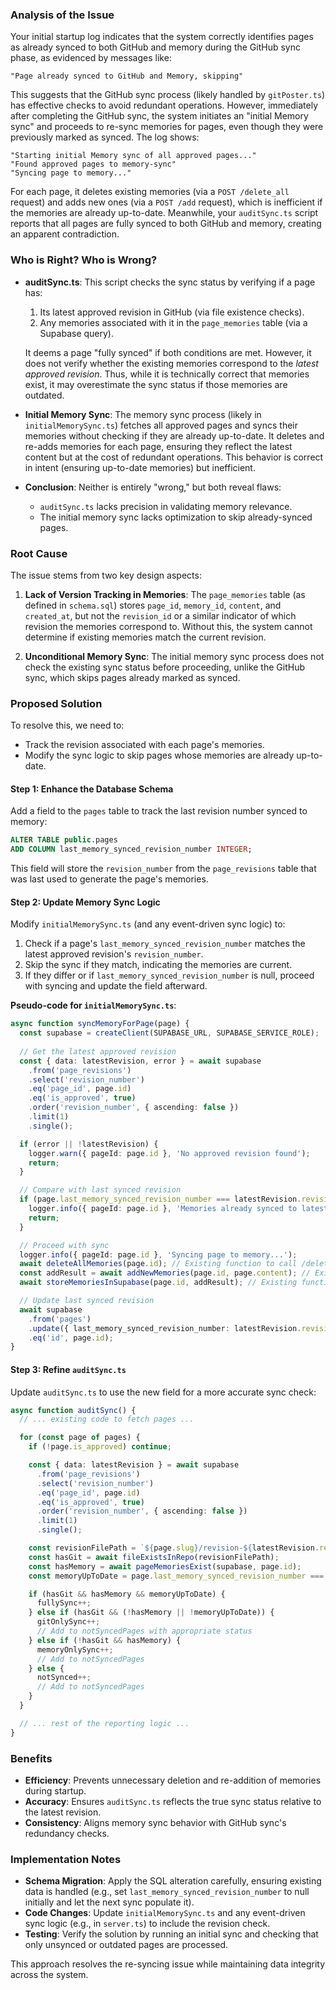 ### Analysis of the Issue

Your initial startup log indicates that the system correctly identifies pages as already synced to both GitHub and memory during the GitHub sync phase, as evidenced by messages like:

```
"Page already synced to GitHub and Memory, skipping"
```

This suggests that the GitHub sync process (likely handled by `gitPoster.ts`) has effective checks to avoid redundant operations. However, immediately after completing the GitHub sync, the system initiates an "initial Memory sync" and proceeds to re-sync memories for pages, even though they were previously marked as synced. The log shows:

```
"Starting initial Memory sync of all approved pages..."
"Found approved pages to memory-sync"
"Syncing page to memory..."
```

For each page, it deletes existing memories (via a `POST /delete_all` request) and adds new ones (via a `POST /add` request), which is inefficient if the memories are already up-to-date. Meanwhile, your `auditSync.ts` script reports that all pages are fully synced to both GitHub and memory, creating an apparent contradiction.

### Who is Right? Who is Wrong?

- **auditSync.ts**: This script checks the sync status by verifying if a page has:
  1. Its latest approved revision in GitHub (via file existence checks).
  2. Any memories associated with it in the `page_memories` table (via a Supabase query).

  It deems a page "fully synced" if both conditions are met. However, it does not verify whether the existing memories correspond to the *latest approved revision*. Thus, while it is technically correct that memories exist, it may overestimate the sync status if those memories are outdated.

- **Initial Memory Sync**: The memory sync process (likely in `initialMemorySync.ts`) fetches all approved pages and syncs their memories without checking if they are already up-to-date. It deletes and re-adds memories for each page, ensuring they reflect the latest content but at the cost of redundant operations. This behavior is correct in intent (ensuring up-to-date memories) but inefficient.

- **Conclusion**: Neither is entirely "wrong," but both reveal flaws:
  - `auditSync.ts` lacks precision in validating memory relevance.
  - The initial memory sync lacks optimization to skip already-synced pages.

### Root Cause

The issue stems from two key design aspects:

1. **Lack of Version Tracking in Memories**: The `page_memories` table (as defined in `schema.sql`) stores `page_id`, `memory_id`, `content`, and `created_at`, but not the `revision_id` or a similar indicator of which revision the memories correspond to. Without this, the system cannot determine if existing memories match the current revision.

2. **Unconditional Memory Sync**: The initial memory sync process does not check the existing sync status before proceeding, unlike the GitHub sync, which skips pages already marked as synced.

### Proposed Solution

To resolve this, we need to:
- Track the revision associated with each page's memories.
- Modify the sync logic to skip pages whose memories are already up-to-date.

#### Step 1: Enhance the Database Schema

Add a field to the `pages` table to track the last revision number synced to memory:

```sql
ALTER TABLE public.pages
ADD COLUMN last_memory_synced_revision_number INTEGER;
```

This field will store the `revision_number` from the `page_revisions` table that was last used to generate the page's memories.

#### Step 2: Update Memory Sync Logic

Modify `initialMemorySync.ts` (and any event-driven sync logic) to:
1. Check if a page's `last_memory_synced_revision_number` matches the latest approved revision's `revision_number`.
2. Skip the sync if they match, indicating the memories are current.
3. If they differ or if `last_memory_synced_revision_number` is null, proceed with syncing and update the field afterward.

**Pseudo-code for `initialMemorySync.ts`**:

```typescript
async function syncMemoryForPage(page) {
  const supabase = createClient(SUPABASE_URL, SUPABASE_SERVICE_ROLE);
  
  // Get the latest approved revision
  const { data: latestRevision, error } = await supabase
    .from('page_revisions')
    .select('revision_number')
    .eq('page_id', page.id)
    .eq('is_approved', true)
    .order('revision_number', { ascending: false })
    .limit(1)
    .single();

  if (error || !latestRevision) {
    logger.warn({ pageId: page.id }, 'No approved revision found');
    return;
  }

  // Compare with last synced revision
  if (page.last_memory_synced_revision_number === latestRevision.revision_number) {
    logger.info({ pageId: page.id }, 'Memories already synced to latest revision, skipping');
    return;
  }

  // Proceed with sync
  logger.info({ pageId: page.id }, 'Syncing page to memory...');
  await deleteAllMemories(page.id); // Existing function to call /delete_all
  const addResult = await addNewMemories(page.id, page.content); // Existing function to call /add
  await storeMemoriesInSupabase(page.id, addResult); // Existing function to update page_memories

  // Update last synced revision
  await supabase
    .from('pages')
    .update({ last_memory_synced_revision_number: latestRevision.revision_number })
    .eq('id', page.id);
}
```

#### Step 3: Refine `auditSync.ts`

Update `auditSync.ts` to use the new field for a more accurate sync check:

```typescript
async function auditSync() {
  // ... existing code to fetch pages ...

  for (const page of pages) {
    if (!page.is_approved) continue;

    const { data: latestRevision } = await supabase
      .from('page_revisions')
      .select('revision_number')
      .eq('page_id', page.id)
      .eq('is_approved', true)
      .order('revision_number', { ascending: false })
      .limit(1)
      .single();

    const revisionFilePath = `${page.slug}/revision-${latestRevision.revision_number}.md`;
    const hasGit = await fileExistsInRepo(revisionFilePath);
    const hasMemory = await pageMemoriesExist(supabase, page.id);
    const memoryUpToDate = page.last_memory_synced_revision_number === latestRevision.revision_number;

    if (hasGit && hasMemory && memoryUpToDate) {
      fullySync++;
    } else if (hasGit && (!hasMemory || !memoryUpToDate)) {
      gitOnlySync++;
      // Add to notSyncedPages with appropriate status
    } else if (!hasGit && hasMemory) {
      memoryOnlySync++;
      // Add to notSyncedPages
    } else {
      notSynced++;
      // Add to notSyncedPages
    }
  }

  // ... rest of the reporting logic ...
}
```

### Benefits

- **Efficiency**: Prevents unnecessary deletion and re-addition of memories during startup.
- **Accuracy**: Ensures `auditSync.ts` reflects the true sync status relative to the latest revision.
- **Consistency**: Aligns memory sync behavior with GitHub sync's redundancy checks.

### Implementation Notes

- **Schema Migration**: Apply the SQL alteration carefully, ensuring existing data is handled (e.g., set `last_memory_synced_revision_number` to null initially and let the next sync populate it).
- **Code Changes**: Update `initialMemorySync.ts` and any event-driven sync logic (e.g., in `server.ts`) to include the revision check.
- **Testing**: Verify the solution by running an initial sync and checking that only unsynced or outdated pages are processed.

This approach resolves the re-syncing issue while maintaining data integrity across the system.